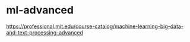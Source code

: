 # ml-advanced
https://professional.mit.edu/course-catalog/machine-learning-big-data-and-text-processing-advanced
